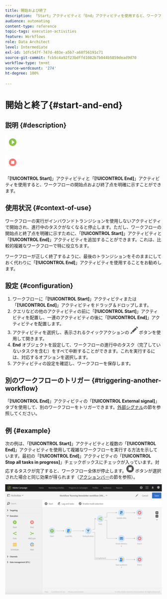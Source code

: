 ```yaml
---
title: 開始および終了
description: 「Start」アクティビティと「End」アクティビティを使用すると、ワークフローの開始点および終了点を明確に示すことができます。
audience: automating
content-type: reference
topic-tags: execution-activities
feature: Workflows
role: Data Architect
level: Intermediate
exl-id: 1dfc547f-747d-403e-a5b7-a68f56191c71
source-git-commit: fcb5c4a92f23bdffd1082b7b044b5859dead9d70
workflow-type: tm+mt
source-wordcount: '274'
ht-degree: 100%

---
```


# 開始と終了{#start-and-end}

## 説明 {#description}

![](assets/start.png)

![](assets/end.png)

「**[!UICONTROL Start]**」アクティビティと「**[!UICONTROL End]**」アクティビティを使用すると、ワークフローの開始点および終了点を明確に示すことができます。

## 使用状況 {#context-of-use}

ワークフローの実行がインバウンドトランジションを使用しないアクティビティで開始され、進行中のタスクがなくなると停止します。ただし、ワークフローの開始点と終了点を明確に示すために、「**[!UICONTROL Start]**」アクティビティと「**[!UICONTROL End]**」アクティビティを追加することができます。これは、比較的複雑なワークフローで特に役立ちます。

ワークフローが正しく終了するように、最後のトランジションをそのままにしておく代わりに「**[!UICONTROL End]**」アクティビティを使用することをお勧めします。

## 設定 {#configuration}

1. ワークフローに「**[!UICONTROL Start]**」アクティビティまたは「**[!UICONTROL End]**」アクティビティをドラッグ＆ドロップします。
1. クエリなどの他のアクティビティの前に「**[!UICONTROL Start]**」アクティビティを配置し、一連のアクティビティの後に「**[!UICONTROL End]**」アクティビティを配置します。
1. アクティビティを選択し、表示されるクイックアクションの ![](assets/edit_darkgrey-24px.png) ボタンを使用して開きます。
1. **End** オブジェクトを設定して、ワークフローの進行中のタスク（完了していないタスクを含む）をすべて中断することができます。これを実行するには、対応するオプションを選択します。
1. アクティビティの設定を確認し、ワークフローを保存します。

## 別のワークフローのトリガー {#triggering-another-workflow}

「**[!UICONTROL End]**」アクティビティの「**[!UICONTROL External signal]**」タブを使用して、別のワークフローをトリガーできます。[外部シグナル](../../automating/using/external-signal.md)の節を参照してください。

## 例 {#example}

次の例は、「**[!UICONTROL Start]**」アクティビティと複数の「**[!UICONTROL End]**」アクティビティを使用して複雑なワークフローを実行する方法を示しています。最初の「**[!UICONTROL End]**」アクティビティの「**[!UICONTROL Stop all tasks in progress]**」チェックボックスにチェックが入っています。対応するタスクが完了すると、ワークフロー全体が停止します。![](assets/stop_darkgrey-24px.png) ボタンが選択された場合と同じ効果が得られます（[アクションバー](../../automating/using/workflow-interface.md#action-bar)の節を参照）。

![](assets/wkf_start_end_example.png)
